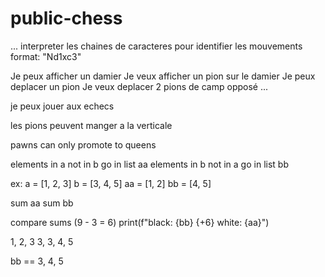 # public-chess

...
interpreter les chaines de caracteres pour identifier les mouvements format: "Nd1xc3"

Je peux afficher un damier
Je veux afficher un pion sur le damier
Je peux deplacer un pion
Je veux deplacer 2 pions de camp opposé
...

je peux jouer aux echecs


les pions peuvent manger a la verticale

pawns can only promote to queens

elements in a not in b
    go in list aa
elements in b not in a
    go in list bb

ex:
a = [1, 2, 3]
b = [3, 4, 5]
aa = [1, 2]
bb = [4, 5]

sum aa
sum bb

compare sums (9 - 3 = 6)
print(f"black: {bb} {+6} white: {aa}")

1, 2, 3
3, 3, 4, 5

bb == 3, 4, 5


